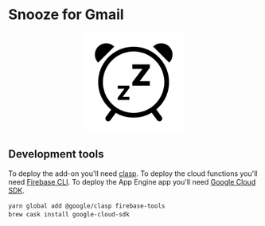 # Snooze for Gmail
<p align="center"><img src="resources/logo.png?raw=true" alt="Logo" width="200" height="200"></p>

## Development tools
To deploy the add-on you'll need [clasp](https://www.npmjs.com/package/@google/clasp). To deploy the cloud functions you'll need [Firebase CLI](https://www.npmjs.com/package/firebase-tools). To deploy the App Engine app you'll need [Google Cloud SDK](https://cloud.google.com/sdk/).

```sh
yarn global add @google/clasp firebase-tools
brew cask install google-cloud-sdk
```
